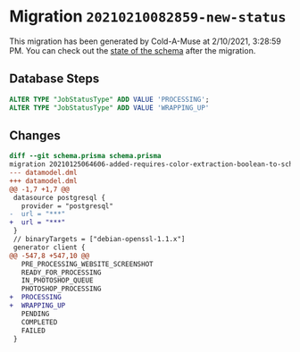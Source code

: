 # Migration `20210210082859-new-status`

This migration has been generated by Cold-A-Muse at 2/10/2021, 3:28:59 PM.
You can check out the [state of the schema](./schema.prisma) after the migration.

## Database Steps

```sql
ALTER TYPE "JobStatusType" ADD VALUE 'PROCESSING';
ALTER TYPE "JobStatusType" ADD VALUE 'WRAPPING_UP'
```

## Changes

```diff
diff --git schema.prisma schema.prisma
migration 20210125064606-added-requires-color-extraction-boolean-to-schema..20210210082859-new-status
--- datamodel.dml
+++ datamodel.dml
@@ -1,7 +1,7 @@
 datasource postgresql {
   provider = "postgresql"
-  url = "***"
+  url = "***"
 }
 // binaryTargets = ["debian-openssl-1.1.x"]
 generator client {
@@ -547,8 +547,10 @@
   PRE_PROCESSING_WEBSITE_SCREENSHOT
   READY_FOR_PROCESSING
   IN_PHOTOSHOP_QUEUE
   PHOTOSHOP_PROCESSING
+  PROCESSING
+  WRAPPING_UP
   PENDING
   COMPLETED
   FAILED
 }
```



